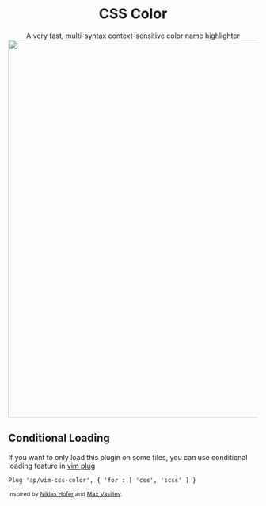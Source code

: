 <h1 align="center">CSS Color</h1>

<div align="center">
A very fast, multi-syntax context-sensitive color name highlighter<br>
<img src="https://raw.githubusercontent.com/ap/vim-css-color/5377c65022ee6d660b898bad954aeea73fa613b8/screenshot.png" width="763">
</div>

<h2>Conditional Loading</h2>

If you want to only load this plugin on some files, you can use conditional loading feature in [vim plug](https://github.com/junegunn/vim-plug#example)

```
Plug 'ap/vim-css-color', { 'for': [ 'css', 'scss' ] }
```

<sub>Inspired
by  [Niklas Hofer](http://www.vim.org/scripts/script.php?script_id=2150)
and [Max Vasiliev](https://github.com/skammer/vim-css-color).</sub>
